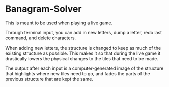 # Banagram-Solver

This is meant to be used when playing a live game.

Through terminal input, you can add in new letters, dump a letter, redo last command, and delete characters.

When adding new letters, the structure is changed to keep as much of the existing structure as possible. This makes it so that during the live game it drastically lowers the physical changes to the tiles that need to be made.

The output after each input is a computer-generated image of the structure that highlights where new tiles need to go, and fades the parts of the previous structure that are kept the same.
